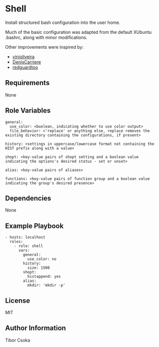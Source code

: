 Shell
=========

Install structured bash configuration into the user home.

Much of the basic configuration was adapted from the default XUbuntu .bashrc, along with minor modifications.

Other improvements were inspired by:
- [vinioliveira](https://gist.github.com/vinioliveira/909111)
- [DenisCarriere](https://github.com/DenisCarriere/.bashrc.git)
- [redguardtoo](https://gist.github.com/redguardtoo/01868d7a13817c9845e8)

Requirements
------------

None

Role Variables
--------------

    general:
      use_color: <boolean, indicating whether to use color output>
      file_behavior: <'replace' or anything else, replace removes the existing directory containing the configurations, if present> 

    history: <settings in uppercase/lowercase format not containing the HIST prefix along with a value>

    shopt: <key-value pairs of shopt setting and a boolean value indicating the options's desired status - set or unset>

    alias: <key-value pairs of aliases>

    functions: <key-value pairs of function group and a boolean value indicating the group's desired presence> 

Dependencies
------------

None

Example Playbook
----------------

    - hosts: localhost
      roles:
        - role: shell
          vars:
            general:
              use_color: no
            history:
              size: 1500
            shopt:
              histappend: yes
            alias:
              mkdir: 'mkdir -p'

License
-------

MIT

Author Information
------------------

Tibor Csoka
